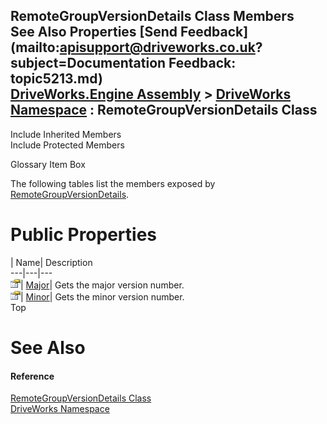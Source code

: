 RemoteGroupVersionDetails Class Members   
See Also Properties [Send Feedback](mailto:apisupport@driveworks.co.uk?subject=Documentation Feedback: topic5213.md)  
[DriveWorks.Engine Assembly](topic2156.md) > [DriveWorks Namespace](topic2159.md) : RemoteGroupVersionDetails Class  
---  
  
Include Inherited Members    
Include Protected Members  


Glossary Item Box

The following tables list the members exposed by [RemoteGroupVersionDetails](topic5213.md).

# Public Properties

| Name| Description  
---|---|---  
![Public Property](dotnetimages/publicProperty.gif)| [Major](topic5219.md)| Gets the major version number.   
![Public Property](dotnetimages/publicProperty.gif)| [Minor](topic5220.md)| Gets the minor version number.   
Top

# See Also

#### Reference

[RemoteGroupVersionDetails Class](topic5213.md)   
[DriveWorks Namespace](topic2159.md)


